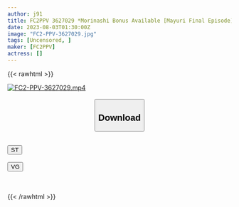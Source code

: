 ```yaml
---
author: j91
title: FC2PPV 3627029 *Morinashi Bonus Available [Mayuri Final Episode] Student Notebook Release!? I Can’t Go To School Anymore… I Dedicate My Real Name, Address, And School Name To My Uncles.
date: 2023-08-03T01:30:00Z
image: "FC2-PPV-3627029.jpg"
tags: [Uncensored, ]
maker: [FC2PPV]
actress: []
---
```



{{< rawhtml >}}

<div class="video" data-videoid="LQm9OXKr3eE1lgB">
    <a href="javascript:;">
        <img src="https://my.j91.asia/posts/FC2-PPV-3627029/FC2-PPV-3627029.jpg" width="WIDTH" height="HEIGHT" alt="FC2-PPV-3627029.mp4" loading="lazy">
    </a>
</div>

<script type="text/javascript" src="https://j91.asia/asset/on-demand-st.js"></script>

<br>
  <link rel="stylesheet" href="https://j91.asia/asset/bs5.css">
  
  <center>
  <button class="btn btn-primary" type="button" data-bs-toggle="collapse" data-bs-target=".multi-collapse" aria-expanded="false" aria-controls="multiCollapseExample1 multiCollapseExample2"><h2>Download</h2></button></center>
</p>
<div class="row">
  <div class="col">
    <div class="collapse multi-collapse" id="multiCollapseExample1">
      <div class="card card-body">
	      	      <br>
<div class="buttons">  
<a href="https://streamtape.to/v/LQm9OXKr3eE1lgB"><button class="btn-hover color-3"><i class="fa fa-download"></i> ST</button></a></div>
    </div>
  </div>
</div>
  <div class="col">
    <div class="collapse multi-collapse" id="multiCollapseExample2">
      <div class="card card-body">
	      <br>
<div class="buttons">
    <a href="https://vgembed.com/v/wawv8VLzdVIJ764"><button class="btn-hover color-9"><i class="fa fa-download"></i> VG</button></a></div>
<br><br>
      </div>
    </div>
  </div>
</div>

{{< /rawhtml >}}
